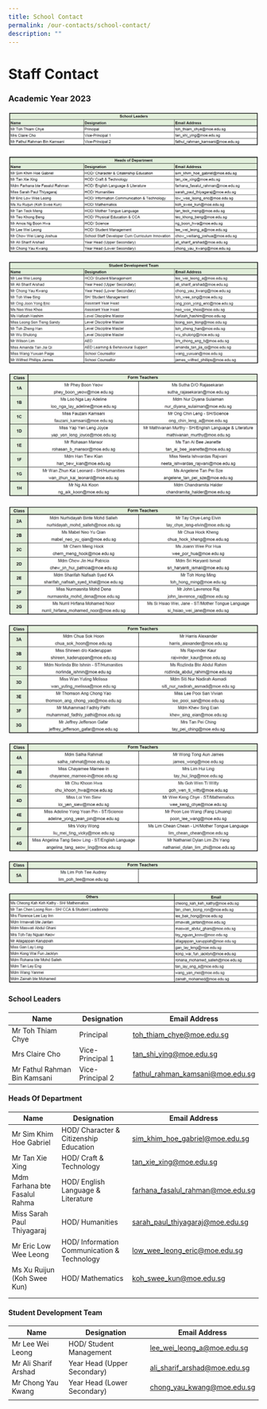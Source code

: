 ```yaml
---
title: School Contact
permalink: /our-contacts/school-contact/
description: ""
---
```

# Staff Contact

### Academic Year 2023

![](/images/Our%20Contacts/Contacts_SLsHODs_2023.jpg)

![](/images/Our%20Contacts/Contacts_SDT_2023.jpg)

![](/images/Our%20Contacts/Contacts_Sec1.jpg)

![](/images/Our%20Contacts/Contacts_Sec2.jpg)

![](/images/Our%20Contacts/Contacts_Sec3.jpg)

![](/images/Our%20Contacts/Contacts_Sec4.jpg)

![](/images/Our%20Contacts/Contacts_Sec5.jpg)

![](/images/Our%20Contacts/Contacts_Others_2023Term1.jpg)


#### School Leaders
| Name | Designation | Email Address |
| -------- | -------- | -------- |
| Mr Toh Thiam Chye | Principal | toh_thiam_chye@moe.edu.sg |
| Mrs Claire Cho | Vice-Principal 1 | tan_shi_ying@moe.edu.sg |
| Mr Fathul Rahman Bin Kamsani | Vice-Principal 2 | fathul_rahman_kamsani@moe.edu.sg |

#### Heads Of Department
| Name | Designation | Email Address |
| -------- | -------- | -------- |
| Mr Sim Khim Hoe Gabriel | HOD/ Character & Citizenship Education | sim_khim_hoe_gabriel@moe.edu.sg |
| Mr Tan Xie Xing | HOD/ Craft & Technology | tan_xie_xing@moe.edu.sg |
| Mdm Farhana bte Fasalul Rahma | HOD/ English Language & Literature | farhana_fasalul_rahman@moe.edu.sg |
| Miss Sarah Paul Thiyagaraj | HOD/ Humanities | sarah_paul_thiyagaraj@moe.edu.sg |
| Mr Eric Low Wee Leong | HOD/ Information Communication & Technology | low_wee_leong_eric@moe.edu.sg |
| Ms Xu Ruijun (Koh Swee Kun) | HOD/ Mathematics | koh_swee_kun@moe.edu.sg |
|  |  |  |
|  |  |  |

#### Student Development Team
| Name | Designation | Email Address |
| -------- | -------- | -------- |
| Mr Lee Wei Leong | HOD/ Student Management | lee_wei_leong_a@moe.edu.sg |
| Mr Ali Sharif Arshad | Year Head (Upper Secondary) | ali_sharif_arshad@moe.edu.sg |
| Mr Chong Yau Kwang | Year Head (Lower Secondary) | chong_yau_kwang@moe.edu.sg |
|  |  |  |